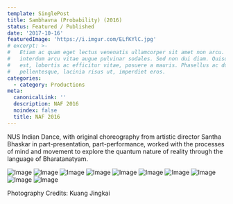 ```yaml
---
template: SinglePost
title: Sambhavna (Probability) (2016)
status: Featured / Published
date: '2017-10-16'
featuredImage: 'https://i.imgur.com/ELfKYlC.jpg'
# excerpt: >-
#   Etiam ac quam eget lectus venenatis ullamcorper sit amet non arcu. Nullam
#   interdum arcu vitae augue pulvinar sodales. Sed non dui diam. Quisque lectus
#   est, lobortis ac efficitur vitae, posuere a mauris. Phasellus ac dui
#   pellentesque, lacinia risus ut, imperdiet eros.
categories:
  - category: Productions
meta:
  canonicalLink: ''
  description: NAF 2016
  noindex: false
  title: NAF 2016
---
```


NUS Indian Dance, with original choreography from artistic director Santha Bhaskar in part-presentation, part-performance, worked with the processes of mind and movement to explore the quantum nature of reality through the language of Bharatanatyam.

![Image](https://i.imgur.com/ELfKYlC.jpg)
![Image](https://i.imgur.com/NdwGBjX.jpg)
![Image](https://i.imgur.com/SUocAuZ.jpg)
![Image](https://i.imgur.com/9lkPIAM.jpg)
![Image](https://i.imgur.com/ydAf2Fu.jpg)
![Image](https://i.imgur.com/rYqiTE9.jpg)
![Image](https://i.imgur.com/nrKbqa0.jpg)
![Image](https://i.imgur.com/LkoCsaH.jpg)
![Image](https://i.imgur.com/wDTuBz0.jpg)
![Image](https://i.imgur.com/YXYS5nu.jpg)

Photography Credits: Kuang Jingkai 